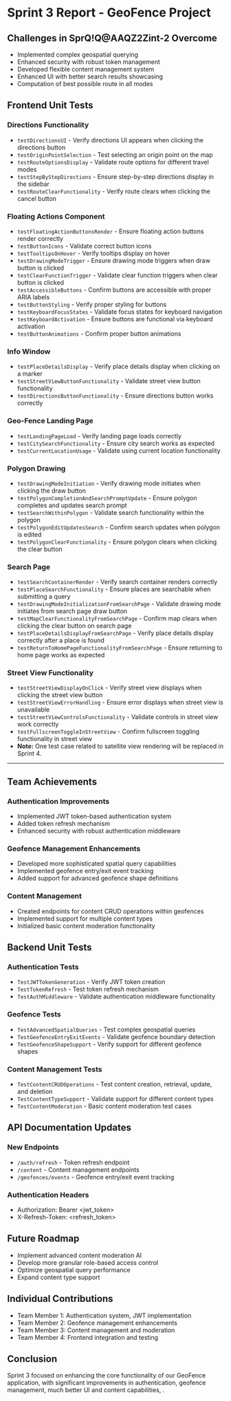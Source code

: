 # Sprint 3 Report - GeoFence Project

## Challenges in SprQ!Q@AAQZ2Zint-2 Overcome
- Implemented complex geospatial querying
- Enhanced security with robust token management
- Developed flexible content management system
- Enhanced UI with better search results showcasing
- Computation of best possible route in all modes

## Frontend Unit Tests

### Directions Functionality
- `testDirectionsUI` - Verify directions UI appears when clicking the directions button
- `testOriginPointSelection` - Test selecting an origin point on the map
- `testRouteOptionsDisplay` - Validate route options for different travel modes
- `testStepByStepDirections` - Ensure step-by-step directions display in the sidebar
- `testRouteClearFunctionality` - Verify route clears when clicking the cancel button

### Floating Actions Component
- `testFloatingActionButtonsRender` - Ensure floating action buttons render correctly 
- `testButtonIcons` - Validate correct button icons 
- `testTooltipsOnHover` - Verify tooltips display on hover
- `testDrawingModeTrigger` - Ensure drawing mode triggers when draw button is clicked
- `testClearFunctionTrigger` - Validate clear function triggers when clear button is clicked
- `testAccessibleButtons` - Confirm buttons are accessible with proper ARIA labels 
- `testButtonStyling` - Verify proper styling for buttons
- `testKeyboardFocusStates` - Validate focus states for keyboard navigation
- `testKeyboardActivation` - Ensure buttons are functional via keyboard activation
- `testButtonAnimations` - Confirm proper button animations

### Info Window
- `testPlaceDetailsDisplay` - Verify place details display when clicking on a marker
- `testStreetViewButtonFunctionality` - Validate street view button functionality
- `testDirectionsButtonFunctionality` - Ensure directions button works correctly

### Geo-Fence Landing Page
- `testLandingPageLoad` - Verify landing page loads correctly 
- `testCitySearchFunctionality` - Ensure city search works as expected 
- `testCurrentLocationUsage` - Validate using current location functionality

### Polygon Drawing
- `testDrawingModeInitiation` - Verify drawing mode initiates when clicking the draw button
- `testPolygonCompletionAndSearchPromptUpdate` - Ensure polygon completes and updates search prompt
- `testSearchWithinPolygon` - Validate search functionality within the polygon
- `testPolygonEditUpdatesSearch` - Confirm search updates when polygon is edited
- `testPolygonClearFunctionality` - Ensure polygon clears when clicking the clear button

### Search Page
- `testSearchContainerRender` - Verify search container renders correctly
- `testPlaceSearchFunctionality` - Ensure places are searchable when submitting a query
- `testDrawingModeInitializationFromSearchPage` - Validate drawing mode initiates from search page draw button
- `testMapClearFunctionalityFromSearchPage` - Confirm map clears when clicking the clear button on search page
- `testPlaceDetailsDisplayFromSearchPage` - Verify place details display correctly after a place is found
- `testReturnToHomePageFunctionalityFromSearchPage` - Ensure returning to home page works as expected 

### Street View Functionality
- `testStreetViewDisplayOnClick` - Verify street view displays when clicking the street view button
- `testStreetViewErrorHandling` - Ensure error displays when street view is unavailable
- `testStreetViewControlsFunctionality` - Validate controls in street view work correctly
- `testFullscreenToggleInStreetView` - Confirm fullscreen toggling functionality in street view
- **Note:** One test case related to satellite view rendering will be replaced in Sprint 4.

---

## Team Achievements

### Authentication Improvements
- Implemented JWT token-based authentication system
- Added token refresh mechanism
- Enhanced security with robust authentication middleware

### Geofence Management Enhancements
- Developed more sophisticated spatial query capabilities
- Implemented geofence entry/exit event tracking
- Added support for advanced geofence shape definitions

### Content Management
- Created endpoints for content CRUD operations within geofences
- Implemented support for multiple content types
- Initialized basic content moderation functionality

## Backend Unit Tests

### Authentication Tests
- `TestJWTTokenGeneration` - Verify JWT token creation
- `TestTokenRefresh` - Test token refresh mechanism
- `TestAuthMiddleware` - Validate authentication middleware functionality

### Geofence Tests
- `TestAdvancedSpatialQueries` - Test complex geospatial queries
- `TestGeofenceEntryExitEvents` - Validate geofence boundary detection
- `TestGeofenceShapeSupport` - Verify support for different geofence shapes

### Content Management Tests
- `TestContentCRUDOperations` - Test content creation, retrieval, update, and deletion
- `TestContentTypeSupport` - Validate support for different content types
- `TestContentModeration` - Basic content moderation test cases

## API Documentation Updates

### New Endpoints
- `/auth/refresh` - Token refresh endpoint
- `/content` - Content management endpoints
- `/geofences/events` - Geofence entry/exit event tracking

### Authentication Headers
- Authorization: Bearer <jwt_token>
- X-Refresh-Token: <refresh_token>

## Future Roadmap
- Implement advanced content moderation AI
- Develop more granular role-based access control
- Optimize geospatial query performance
- Expand content type support

## Individual Contributions
- Team Member 1: Authentication system, JWT implementation
- Team Member 2: Geofence management enhancements
- Team Member 3: Content management and moderation
- Team Member 4: Frontend integration and testing

## Conclusion  
Sprint 3 focused on enhancing the core functionality of our GeoFence application, with significant improvements in authentication, geofence management, much better UI and content capabilities, .

